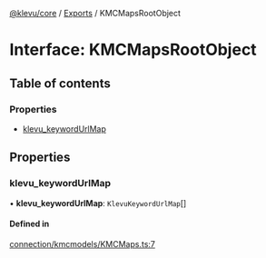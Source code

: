 [@klevu/core]() / [Exports](../modules.md) / KMCMapsRootObject

# Interface: KMCMapsRootObject

## Table of contents

### Properties

- [klevu\_keywordUrlMap](KMCMapsRootObject.md#klevu_keywordurlmap)

## Properties

### klevu\_keywordUrlMap

• **klevu\_keywordUrlMap**: `KlevuKeywordUrlMap`[]

#### Defined in

[connection/kmcmodels/KMCMaps.ts:7](https://github.com/klevultd/frontend-sdk/blob/6dc6e86/packages/klevu-core/src/connection/kmcmodels/KMCMaps.ts#L7)
